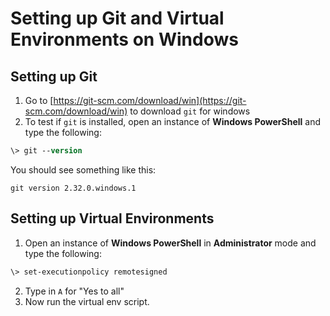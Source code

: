 # Setting up Git and Virtual Environments on Windows

## Setting up Git

1. Go to [https://git-scm.com/download/win](https://git-scm.com/download/win) to download `git` for windows
2. To test if `git` is installed, open an instance of **Windows PowerShell** and type the following:
```ps
\> git --version
```
You should see something like this:
```
git version 2.32.0.windows.1
```

## Setting up Virtual Environments

1. Open an instance of **Windows PowerShell** in **Administrator** mode and type the following:
```ps
\> set-executionpolicy remotesigned
```
2. Type in ```A``` for "Yes to all"
3. Now run the virtual env script.